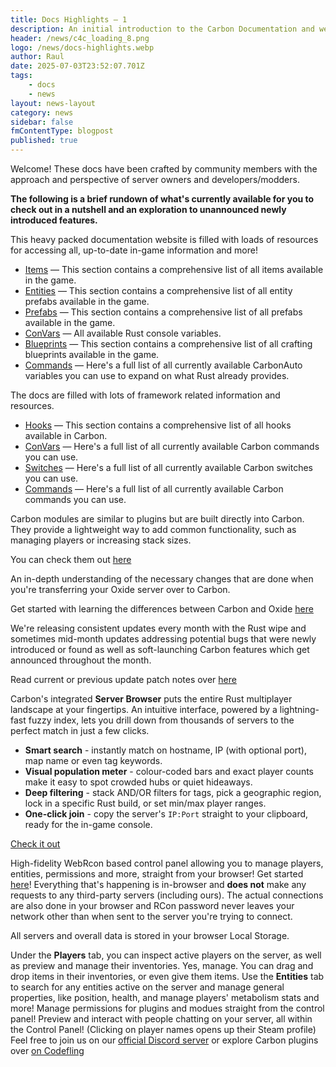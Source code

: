 ```yaml
---
title: Docs Highlights — 1
description: An initial introduction to the Carbon Documentation and website in general. It comes packed with lots of automatically updated content and reliable APIs for developers to use or owners to study!
header: /news/c4c_loading_8.png
logo: /news/docs-highlights.webp
author: Raul
date: 2025-07-03T23:52:07.701Z
tags:
    - docs
    - news
layout: news-layout
category: news
sidebar: false
fmContentType: blogpost
published: true
---
```


<NewsSectionTitle text="Introduction" author="raulssorban"/>
<NewsSection>
Welcome! These docs have been crafted by community members with the approach and perspective of server owners and developers/modders. 

**The following is a brief rundown of what's currently available for you to check out in a nutshell and an exploration to unannounced newly introduced features.**
</NewsSection>

<NewsSectionTitle text="Rust — References & Resources"/>
<NewsImage src="/news/items-showcase.png"/>

<NewsSection>
This heavy packed documentation website is filled with loads of resources for accessing all, up-to-date in-game information and more!

- <a href="../../references/items" target="_blank">Items</a> — This section contains a comprehensive list of all items available in the game.
- <a href="../../references/entities" target="_blank">Entities</a> — This section contains a comprehensive list of all entity prefabs available in the game.
- <a href="../../references/prefabs" target="_blank">Prefabs</a> — This section contains a comprehensive list of all prefabs available in the game.
- <a href="../../references/rust-convars" target="_blank">ConVars</a> — All available Rust console variables.
- <a href="../../references/blueprints" target="_blank">Blueprints</a> — This section contains a comprehensive list of all crafting blueprints available in the game.
- <a href="../../references/rust-commands" target="_blank">Commands</a> — Here's a full list of all currently available CarbonAuto variables you can use to expand on what Rust already provides.

</NewsSection>
<NewsSectionTitle text="Carbon — References & Resources"/>
<NewsImage src="/news/hooks-showcase.png"/>

<NewsSection>
The docs are filled with lots of framework related information and resources.

- <a href="../../references/hooks" target="_blank">Hooks</a> — This section contains a comprehensive list of all hooks available in Carbon.
- <a href="../../references/convars" target="_blank">ConVars</a> — Here's a full list of all currently available Carbon commands you can use.
- <a href="../../references/switches" target="_blank">Switches</a> — Here's a full list of all currently available Carbon switches you can use.
- <a href="../../references/commands" target="_blank">Commands</a> — Here's a full list of all currently available Carbon commands you can use.
</NewsSection>

<NewsSectionTitle text="Modules"/>
<NewsImage src="/misc/admin_f.webp"/>
<NewsSection>
Carbon modules are similar to plugins but are built directly into Carbon. They provide a lightweight way to add common functionality, such as managing players or increasing stack sizes.

You can check them out <a href="../../owners/modules/what-are-modules" target="_blank">here</a>
</NewsSection>

<NewsSectionTitle text="Oxide Porting"/>
<NewsSection>
<NewsImage src="/misc/oxide-to-carbon.webp"/>

An in-depth understanding of the necessary changes that are done when you're transferring your Oxide server over to Carbon.

Get started with learning the differences between Carbon and Oxide <a href="../../owners/oxide-porting" target="_blank">here</a>
</NewsSection>

<NewsSectionTitle text="Release Notes"/>
<NewsSection>
We're releasing consistent updates every month with the Rust wipe and sometimes mid-month updates addressing potential bugs that were newly introduced or found as well as soft-launching Carbon features which get announced throughout the month.

Read current or previous update patch notes over <a href="../../references/release-notes" target="_blank">here</a>
</NewsSection>

<NewsSectionTitle text="Server Browser" author="evs-ptr"/>
<NewsImage src="/news/serverbrowser-showcase.png"/>
<NewsSection>

Carbon's integrated **Server Browser** puts the entire Rust multiplayer landscape at your fingertips. An intuitive interface, powered by a lightning-fast fuzzy index, lets you drill down from thousands of servers to the perfect match in just a few clicks.

- **Smart search** - instantly match on hostname, IP (with optional port), map name or even tag keywords.
- **Visual population meter** - colour-coded bars and exact player counts make it easy to spot crowded hubs or quiet hideaways.
- **Deep filtering** - stack AND/OR filters for tags, pick a geographic region, lock in a specific Rust build, or set min/max player ranges.
- **One-click join** - copy the server's `IP:Port` straight to your clipboard, ready for the in-game console.

[Check it out](/tools/server-browser/)

</NewsSection>

<NewsSectionTitle text="Control Panel"/>
<NewsSection>
High-fidelity WebRcon based control panel allowing you to manage players, entities, permissions and more, straight from your browser! Get started <a href="../../tools/control-panel" target="_blank">here</a>!
</NewsSection>

<NewsImage src="/news/controlp-1-showcase.png"/>
<NewsSection>
Everything that's happening is in-browser and <strong>does not</strong> make any requests to any third-party servers (including ours).

<NewsSectionSubtitle text="Connections"/>
The actual connections are also done in your browser and RCon password never leaves your network other than when sent to the server you're trying to connect.

All servers and overall data is stored in your browser Local Storage.
</NewsSection>

<NewsSectionSubtitle text="Player and Inventory Management"/>
<NewsImage src="/news/controlp-2-showcase.png"/>
<NewsSection>
Under the <strong>Players</strong> tab, you can inspect active players on the server, as well as preview and manage their inventories. Yes, manage. You can drag and drop items in their inventories, or even give them items.
</NewsSection>

<NewsSectionSubtitle text="Entity Search & Inspection"/>
<NewsImageGrid>
    <NewsImage src="/news/controlp-3-showcase.png"/>
    <NewsImage src="/news/controlp-4-showcase.png"/>
</NewsImageGrid>

<NewsSection>
Use the <strong>Entities</strong> tab to search for any entities active on the server and manage general properties, like position, health, and manage players' metabolism stats and more!
</NewsSection>

<NewsSectionSubtitle text="Permission Management"/>
<NewsImage src="/news/controlp-5-showcase.png"/>
<NewsSection>
Manage permissions for plugins and modues straight from the control panel!
</NewsSection>

<NewsSectionSubtitle text="Chatting"/>
<NewsImage src="/news/controlp-6-showcase.png"/>
<NewsSection>
Preview and interact with people chatting on your server, all within the Control Panel! (Clicking on player names opens up their Steam profile)
</NewsSection>

<NewsSectionTitle text="Join us!"/>
<NewsSection>
Feel free to join us on our <a href="https://discord.gg/carbonmod" target="_blank">official Discord server</a> or explore Carbon plugins over <a href="https://codefling.com/carbon" target="_blank">on Codefling</a>
</NewsSection>
